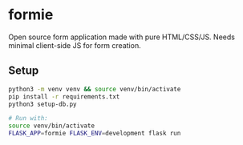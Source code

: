 # formie

Open source form application made with pure HTML/CSS/JS. Needs minimal client-side JS for form creation.

## Setup

```sh
python3 -m venv venv && source venv/bin/activate
pip install -r requirements.txt
python3 setup-db.py

# Run with:
source venv/bin/activate
FLASK_APP=formie FLASK_ENV=development flask run
```
